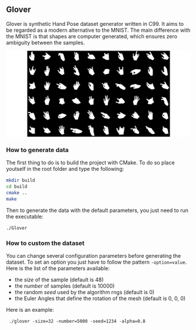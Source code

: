 ## Glover

Glover is synthetic Hand Pose dataset generator written in C99. It aims to be regarded as a modern alternative to the MNIST. 
The main difference with the MNIST is that shapes are computer generated, which ensures zero ambiguity between the samples.

<p align="center">
  <img src="https://github.com/Cryst4L/Glover/blob/main/hands.png"/>
</p>

### How to generate data

The first thing to do is to build the project with CMake. To do so place youtself in the root folder and type the following:

```sh
mkdir build 
cd build
cmake ..
make
```
Then to generate the data with the default parameters, you just need to run the executable:

```sh
./Glover
```
### How to custom the dataset 

You can change several configuration parameters before generating the dataset.
To set an option you just have to follow the pattern ```-option=value```.
Here is the list of the parameters available:

- the _size_ of the sample (default is 48)
- the _number_ of samples (default is 10000)
- the random _seed_ used by the algorithm rngs (default is 0)
- the Euler Angles that define the rotation of the mesh (default is 0, 0, 0)

Here is an example:
```
 ./glover -size=32 -number=5000 -seed=1234 -alpha=0.8
 ```
